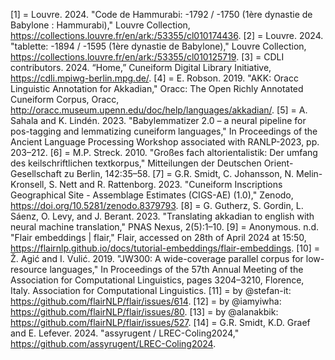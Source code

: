 [1] = Louvre. 2024. "Code de Hammurabi: -1792 / -1750 (1ère dynastie de Babylone : Hammurabi)," Louvre Collection, <href>https://collections.louvre.fr/en/ark:/53355/cl010174436</href>.
[2] = Louvre. 2024. "tablette: -1894 / -1595 (1ère dynastie de Babylone)," Louvre Collection, <href>https://collections.louvre.fr/en/ark:/53355/cl010125719</href>.
[3] = CDLI contributors. 2024. “Home,” Cuneiform Digital Library Initiative, <href>https://cdli.mpiwg-berlin.mpg.de/</href>.
[4] = E. Robson. 2019. "AKK: Oracc Linguistic Annotation for Akkadian," Oracc: The Open Richly Annotated Cuneiform Corpus, Oracc, <href>http://oracc.museum.upenn.edu/doc/help/languages/akkadian/</href>.
[5] = A. Sahala and K. Lindén. 2023. "Babylemmatizer 2.0 – a neural pipeline for pos-tagging and lemmatizing cuneiform languages," In Proceedings of the Ancient Language Processing Workshop associated with RANLP-2023, pp. 203–212.
[6] = M.P. Streck. 2010. "Großes fach altorientalistik: Der umfang des keilschriftlichen textkorpus," Mitteilungen der Deutschen Orient-Gesellschaft zu Berlin, 142:35–58.
[7] = G.R. Smidt, C. Johansson, N. Melin-Kronsell, S. Nett and R. Rattenborg. 2023. "Cuneiform Inscriptions Geographical Site - Assemblage Estimates (CIGS-AE) (1.0)," Zenodo, <href>https://doi.org/10.5281/zenodo.8379793</href>.
[8] = G. Gutherz, S. Gordin, L. Sáenz, O. Levy, and J. Berant. 2023. "Translating akkadian to english with neural machine translation," PNAS Nexus, 2(5):1–10.
[9] = Anonymous. n.d. "Flair embeddings | flair," Flair, accessed on 28th of April 2024 at 15:50, <href>https://flairnlp.github.io/docs/tutorial-embeddings/flair-embeddings</href>.
[10] = Ž. Agić and I. Vulić. 2019. "JW300: A wide-coverage parallel corpus for low-resource languages," In Proceedings of the 57th Annual Meeting of the Association for Computational Linguistics, pages 3204–3210, Florence, Italy. Association for Computational Linguistics.
[11] = by @stefan-it: <href>https://github.com/flairNLP/flair/issues/614</href>.
[12] = by @iamyiwha: <href>https://github.com/flairNLP/flair/issues/80</href>.
[13] = by @alanakbik: <href>https://github.com/flairNLP/flair/issues/527</href>.
[14] = G.R. Smidt, K.D. Graef and E. Lefever. 2024. "assyrugent / LREC-Coling2024," <href>https://github.com/assyrugent/LREC-Coling2024</href>.
